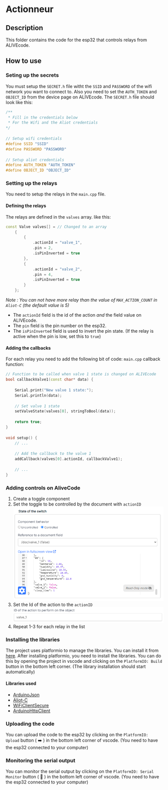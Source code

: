 # Actionneur

## Description
This folder contains the code for the esp32 that controls relays from ALIVEcode.

## How to use

### Seting up the secrets
You must setup the `SECRET.h` file witht the `SSID` and `PASSWORD` of the wifi network you want to connect to.
Also you need to set the `AUTH_TOKEN` and `OBJECT_ID` from the device page on ALIVEcode.
The `SECRET.h` file should look like this:
```c++
/**
 * Fill in the credentials below
 * For the Wifi and the Aliot credentials
*/

// Setup wifi credentials
#define SSID "SSID"
#define PASSWORD "PASSWORD"

// Setup aliot credentials
#define AUTH_TOKEN "AUTH_TOKEN"
#define OBJECT_ID "OBJECT_ID"
```

### Setting up the relays
You need to setup the relays in the `main.cpp` file.

#### Defining the relays
The relays are defined in the `valves` array. like this:
```c++
const Valve valves[] = // Changed to an array
    {
        {
            .actionId = "valve_1",
            .pin = 2,
            .isPinInverted = true
        },
        {
            .actionId = "valve_2",
            .pin = 4,
            .isPinInverted = true
        }
    };
```
_Note : You can not have more relay than the value of `MAX_ACTION_COUNT` in `Aliot-C` (the default value is 5)_
- The `actionId` field is the id of the action *and* the field value on ALIVEcode.
- The `pin` field is the pin number on the esp32.
- The `isPinInverted` field is used to invert the pin state. (If the relay is active when the pin is low, set this to `true`)

#### Adding the callbacks
For each relay you need to add the following bit of code:
`main.cpp` callback function:
```c++
// Function to be called when valve 1 state is changed on ALIVEcode
bool callbackValve1(const char* data) {
    
    Serial.print("New valve 1 state:");
    Serial.println(data);

    // Set valve 1 state
    setValveState(valves[0], stringToBool(data));

    return true;
}

void setup() {
    // ...

    // Add the callback to the valve 1
    addCallback(valves[0].actionId, callbackValve1);

    // ...
}
```

### Adding controls on AliveCode

1. Create a toggle component
2. Set the toggle to be controlled by the document with `actionID`
![controlled image](doc/controlled.png)
3. Set the Id of the action to the `actionID`
![ActionID image](doc/actionID.png)
4. Repeat 1-3 for each relay in the list


### Installing the libraries
The project uses platformio to manage the libraries. You can install it from [here](https://platformio.org/install/ide?install=vscode).
After installing platformio, you need to install the libraries. You can do this by opening the project in vscode and clicking on the `PlatformIO: Build` button in the bottom left corner. (The library installation should start automatically)

#### Libraries used
- [ArduinoJson](https://arduinojson.org/)
- [Aliot-C](https://github.com/ALIVEcode/aliot-c)
- [WiFiClientSecure](https://www.arduino.cc/en/Reference/WiFiClientSecure)
- [ArduinoHttpClient](https://www.arduino.cc/reference/arduinohttpclient/)

### Uploading the code
You can upload the code to the esp32 by clicking on the `PlatformIO: Upload` button ( :arrow_right: ) in the bottom left corner of vscode. (You need to have the esp32 connected to your computer)

### Monitoring the serial output
You can monitor the serial output by clicking on the `PlatformIO: Serial Monitor` button ( :electric_plug: ) in the bottom left corner of vscode. (You need to have the esp32 connected to your computer)


